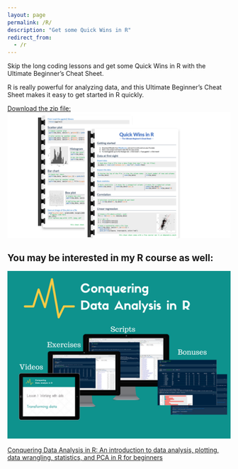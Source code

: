 ```yaml
---
layout: page
permalink: /R/
description: "Get some Quick Wins in R"
redirect_from:
  - /r
---
```


Skip the long coding lessons and get some Quick Wins in R with the Ultimate Beginner’s Cheat Sheet.

R is really powerful for analyzing data, and this Ultimate Beginner’s Cheat Sheet makes it easy to get started in R quickly.

[Download the zip file: ![Quick wins in R](/assets/quick-wins-r-cheatsheet.png)](/assets/Quick_Wins_Cheat_Sheet.zip)

## You may be interested in my R course as well:

[![Conquering Data Analysis in R](/assets/r-course-thumbnail.png)](https://omgenomics.teachable.com/p/conquering-data-analysis-in-r)

[Conquering Data Analysis in R: An introduction to data analysis, plotting, data wrangling, statistics, and PCA in R for beginners](https://omgenomics.teachable.com/p/conquering-data-analysis-in-r)
